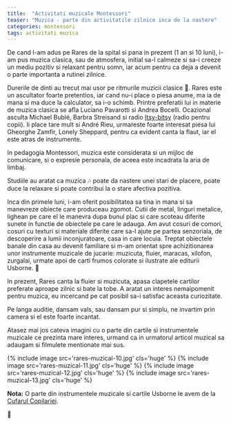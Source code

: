 ```yaml
---
title:  "Activitati muzicale Montessori"
teaser: "Muzica - parte din activitatile zilnice inca de la nastere"
categories: montessori
tags: activitati muzica
---
```

De cand l-am adus pe Rares de la spital si pana in prezent (1 an si 10 luni), i-am pus muzica clasica, sau de atmosfera, initial sa-l calmeze si sa-i creeze un mediu pozitiv si relaxant pentru somn, iar acum pentru ca deja a devenit o parte importanta a rutinei zilnice.

Durerile de dinti au trecut mai usor pe ritmurile muzicii clasice :musical_score:. Rares este un ascultator foarte pretentios, iar cand nu-i place o piesa anume, ma ia de mana si ma duce la calculator, sa i-o schimb. Printre preferatii lui in materie de muzica clasica se afla Luciano Pavarotti si Andrea Bocelli.
Ocazional asculta Michael Bublé, Barbra Streisand si radio [Itsy-bitsy](http://www.itsybitsy.ro) (radio pentru copii).
Ii place tare mult si André Rieu, urmareste foarte interesat piesa lui Gheorghe Zamfir, Lonely Sheppard, pentru ca evident canta la flaut, iar el este atras de instrumente.

In pedagogia Montessori, muzica este considerata si un mijloc de comunicare, si o expresie personala, de aceea este incadrata la aria de limbaj.

Studiile au aratat ca muzica :notes: poate da nastere unei stari de placere, poate duce la relaxare si poate contribui la o stare afectiva pozitiva.

Inca din primele luni, i-am oferit posibilitatea sa tina in mana si sa manevreze obiecte care produceau zgomot. Cutii de metal, linguri metalice, lighean pe care el le manevra dupa bunul plac si care scoteau diferite sunete in functie de obiectele pe care le adauga. Am avut cosuri de comori, cosuri cu texturi si materiale diferite care sa-l ajute pe partea senzoriala, de descoperire a lumii inconjuratoare, casa in care locuia. Treptat obiectele banale din casa au devenit familiare si m-am orientat spre achizitionarea unor instrumente muzicale de jucarie: muzicuta, fluier, maracas, xilofon, zurgalai, urmate apoi de carti frumos colorate si ilustrate ale editurii Usborne. :bookmark_tabs:

In prezent, Rares canta la fluier si muzicuta, apasa clapetele cartilor preferate aproape zilnic si bate la tobe. A aratat un interes nemaipomenit pentru muzica, eu incercand pe cat posibil sa-i satisfac aceasta curiozitate.

Pe langa auditie, dansam vals, sau dansam pur si simplu, ne invartim prin camera si el este foarte incantat.

Atasez mai jos cateva imagini cu o parte din cartile si instrumentele muzicale ce prezinta mare interes, urmand ca in urmatorul articol muzical sa adaugam si filmulete mentionate mai sus.

{% include image src='rares-muzical-10.jpg' cls='huge' %}
{% include image src='rares-muzical-11.jpg' cls='huge' %}
{% include image src='rares-muzical-12.jpg' cls='huge' %}
{% include image src='rares-muzical-13.jpg' cls='huge' %}

**Nota:** O parte din instrumentele muzicale si cartile Usborne le avem de la [Cufarul Copilariei](https://www.facebook.com/Cufarul-Copilariei-513504942173159/).

:sunflower:

